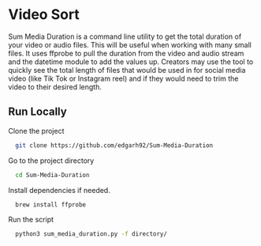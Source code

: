 
# Video Sort

Sum Media Duration is a command line utility to get the total duration of your video or audio files. This will be useful when working with many small files. It uses ffprobe to pull the duration from the video and audio stream and the datetime module to add the values up. Creators may use the tool to quickly see the total length of files that would be used in for social media video (like Tik Tok or Instagram reel) and if they would need to trim the video to their desired length. 


## Run Locally

Clone the project

```bash
  git clone https://github.com/edgarh92/Sum-Media-Duration
```

Go to the project directory

```bash
  cd Sum-Media-Duration
```

Install dependencies if needed. 

```bash
  brew install ffprobe
```

Run the script

```bash
  python3 sum_media_duration.py -f directory/
```

